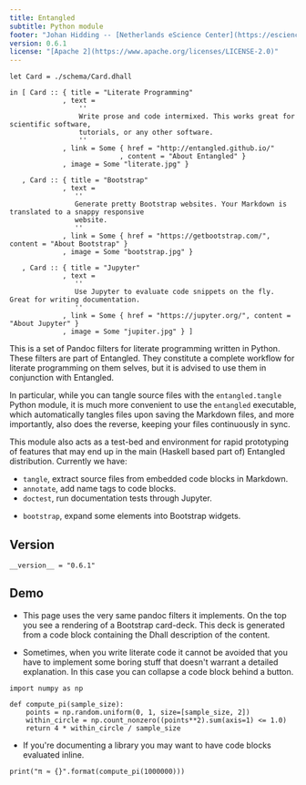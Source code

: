 ```yaml
---
title: Entangled
subtitle: Python module
footer: "Johan Hidding -- [Netherlands eScience Center](https://esciencecenter.nl/)"
version: 0.6.1
license: "[Apache 2](https://www.apache.org/licenses/LICENSE-2.0)"
---
```


``` {.dhall .bootstrap-card-deck}
let Card = ./schema/Card.dhall

in [ Card :: { title = "Literate Programming"
             , text =
                 ''
                 Write prose and code intermixed. This works great for scientific software,
                 tutorials, or any other software.
                 ''
             , link = Some { href = "http://entangled.github.io/"
                           , content = "About Entangled" }
             , image = Some "literate.jpg" }

   , Card :: { title = "Bootstrap"
             , text =
                ''
                Generate pretty Bootstrap websites. Your Markdown is translated to a snappy responsive
                website.
                ''
             , link = Some { href = "https://getbootstrap.com/", content = "About Bootstrap" }
             , image = Some "bootstrap.jpg" }

   , Card :: { title = "Jupyter"
             , text =
                ''
                Use Jupyter to evaluate code snippets on the fly. Great for writing documentation.
                ''
             , link = Some { href = "https://jupyter.org/", content = "About Jupyter" }
             , image = Some "jupiter.jpg" } ]
```

This is a set of Pandoc filters for literate programming written in Python. These filters are part of Entangled. They constitute a complete workflow for literate programming on them selves, but it is advised to use them in conjunction with Entangled. 

In particular, while you can tangle source files with the `entangled.tangle` Python module, it is much more convenient to use the `entangled` executable, which automatically tangles files upon saving the Markdown files, and more importantly, also does the reverse, keeping your files continuously in sync.

This module also acts as a test-bed and environment for rapid prototyping of features that may end up in the main (Haskell based part of) Entangled distribution. Currently we have:

- `tangle`, extract source files from embedded code blocks in Markdown.
- `annotate`, add name tags to code blocks.
- `doctest`, run documentation tests through Jupyter.
* `bootstrap`, expand some elements into Bootstrap widgets.

## Version

``` {.python file=entangled/__init__.py}
__version__ = "0.6.1"
```

## Demo

- This page uses the very same pandoc filters it implements. On the top you see a rendering of a Bootstrap card-deck. This deck is generated from a code block containing the Dhall description of the content.

- Sometimes, when you write literate code it cannot be avoided that you have to implement some boring stuff that doesn't warrant a detailed explanation. In this case you can collapse a code block behind a button.

``` {.python .bootstrap-fold #compute-pi}
import numpy as np

def compute_pi(sample_size):
    points = np.random.uniform(0, 1, size=[sample_size, 2])
    within_circle = np.count_nonzero((points**2).sum(axis=1) <= 1.0)
    return 4 * within_circle / sample_size
```

- If you're documenting a library you may want to have code blocks evaluated inline.

``` {.python .eval #compute-pi}
print("π ≈ {}".format(compute_pi(1000000)))
```


